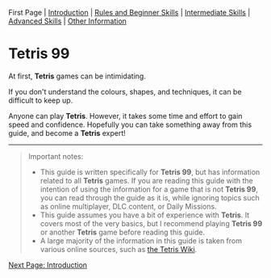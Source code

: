 First Page | [Introduction](Intro.md) | [Rules and Beginner Skills](Beginner.md) | [Intermediate Skills](Intermediate.md) | [Advanced Skills](Advanced.md) | [Other Information](Other.md)

# **Tetris 99**

At first, **Tetris** games can be intimidating.

If you don't understand the colours, shapes, and techniques, it can be difficult to keep up.

Anyone can play **Tetris**. However, it takes some time and effort to gain speed and confidence. Hopefully you can take something away from this guide, and become a **Tetris** expert!

---

> Important notes:
> - This guide is written specifically for **Tetris 99**, but has information related to all **Tetris** games. If you are reading this guide with the intention of using the information for a game that is not **Tetris 99**, you can read through the guide as it is, while ignoring topics such as online multiplayer, DLC content, or Daily Missions.
> - This guide assumes you have a bit of experience with **Tetris**. It covers most of the very basics, but I recommend playing **Tetris 99** or another **Tetris** game before reading this guide.
> - A large majority of the information in this guide is taken from various online sources, such as [the Tetris Wiki](https://tetris.fandom.com/wiki/).

[Next Page: Introduction](Intro.md)
